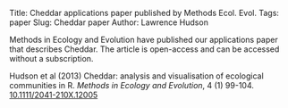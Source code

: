 Title: Cheddar applications paper published by Methods Ecol. Evol.
Tags: paper
Slug: Cheddar paper
Author: Lawrence Hudson

Methods in Ecology and Evolution have published our applications paper that 
describes Cheddar. The article is open-access and can be accessed without a 
subscription.

Hudson et al (2013) Cheddar: analysis and visualisation of ecological 
communities in R. *Methods in Ecology and Evolution*, 4 (1) 99-104. 
[10.1111/2041-210X.12005](http://dx.doi.org/10.1111/2041-210X.12005)
